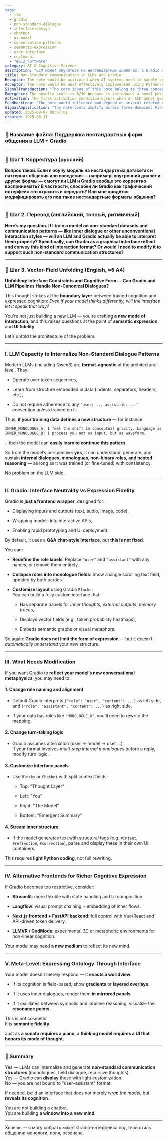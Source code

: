 ```yaml
---
tags:
  - llm
  - gradio
  - non-standard-dialogue
  - interface-design
  - chatbot
  - ai-model
  - conversation-patterns
  - semantic-expression
  - user-interface
  - custom-ui
  - "#S12_Software"
category: AI & Cognitive Science
description: "LLM может обучаться на нестандартных диалогах, а Gradio поддерживает их после лёгкой кастомизации интерфейса: переопределить роли, изменить логику ходов и построить пользовательские панели через Blocks."
title: Non-Standard Communication in LLMs and Gradio
Receptor: The note would be activated when AI systems need to handle unconventional communication formats within language models. The first scenario involves a developer building an AI assistant that generates internal monologues or nested reasoning instead of traditional user-assistant exchanges. In this context, the AI must determine whether Gradio's default interface supports such complex dialog structures and what modifications are required. The second scenario occurs when designing cognitive interfaces for experimental AI systems with field-based thinking patterns rather than sequential dialogue formats. Here, the note guides how to implement visual overlays or layered displays that reflect the AI's internal structure. Thirdly, during system deployment of advanced language models trained on unconventional datasets, developers must evaluate if existing UI tools can preserve semantic fidelity without requiring major modifications. Fourth scenario involves implementing multi-step inner dialogues in real-time chat applications where turn-taking logic needs to be adapted beyond simple alternation patterns. Fifth scenario occurs when integrating AI systems that oscillate between symbolic and intuitive reasoning modes into user interfaces that visualize resonance points or transitions. Sixth scenario applies during prototyping of language models with non-binary role interactions, requiring redefinition of role labels in Gradio's chat interface. Seventh scenario involves building custom UI components for displaying structured text tags like intent markers or reflection fields from model outputs. Eighth scenario covers implementing experimental 3D environments or metaphoric interfaces that can represent complex cognitive structures beyond standard chatbot layouts. Ninth scenario addresses when AI systems must show memory traces or vector field visualizations as part of their interactive responses to enhance understanding of internal processes. Tenth scenario involves designing interfaces that reveal ontological aspects of AI cognition through visual metaphors and layered displays rather than simple text exchanges. Eleventh scenario occurs during development of multi-agent conversational systems where multiple inner dialogues need simultaneous visualization in different panels. Twelfth scenario applies when implementing language models with recursive thought patterns requiring continuous context updates across multiple conversation layers. Thirteenth scenario involves building UIs that can handle dynamic content generation from model outputs while maintaining visual coherence and semantic accuracy. Fourteenth scenario covers situations where AI cognition needs to be displayed through interactive elements like probability heatmaps or token visualization tools. Fifteenth scenario applies when deploying systems requiring both textual and multimodal interaction formats (text, audio, image) within unified interfaces that support non-standard communication structures. Sixteenth scenario involves implementing real-time feedback mechanisms in complex cognitive architectures where the AI's internal processes need to be visible to users during interactions. Seventeenth scenario occurs when designing collaborative AI environments with shared inner dialogues or collective reasoning spaces requiring custom interface layouts. Eighteenth scenario applies when developing systems that process and display structured knowledge representations such as semantic graphs alongside conversational content. Nineteenth scenario involves building interfaces for AI systems that exhibit temporal cognitive patterns, showing progression through different states of understanding over time. Twentieth scenario occurs during research projects exploring new modes of artificial cognition where the interface design becomes central to understanding how the model thinks and expresses itself.
Acceptor: The note would be most effectively implemented using Python-based tools with strong web frameworks. Gradio itself is a primary compatibility, offering native support for custom chatbot layouts through Blocks components and flexible role labeling. Streamlit provides additional flexibility in UI composition and state management, particularly useful for complex cognitive interfaces requiring dynamic updates. Langflow offers visual prompt chaining capabilities that align well with nested reasoning structures described in the note, enabling flow-based design of internal dialogues. FastAPI serves as a backend framework compatible with Gradio's API requirements, supporting efficient data exchange between model outputs and interface rendering. Next.js frontend combined with FastAPI creates full control over user experience, allowing implementation of advanced cognitive visualization techniques like 3D environments or layered displays. Vue.js and React provide modern component frameworks for building interactive UIs that can render complex structures from AI outputs. TensorFlow and PyTorch support integration with deep learning models to train on non-standard datasets as described in the note's content. Hugging Face Transformers library offers compatibility with various LLM architectures while providing tools for fine-tuning on unconventional communication patterns.
SignalTransduction: "The core ideas of this note belong to three conceptual domains: 1) Cognitive Architecture Theory, where concepts like internal dialogues and recursive reasoning are central; 2) Human-Computer Interaction (HCI), which focuses on interface design and semantic fidelity between system cognition and user experience; 3) Computational Linguistics and NLP, dealing with language structure modeling and pattern recognition. These domains connect through the fundamental principle of cognitive representation: how internal mental processes become external expressions through interfaces. In Cognitive Architecture Theory, the note's focus on non-standard communication patterns relates to theories about mind architectures that go beyond simple input-output models, particularly those involving multi-layered thinking or field-based cognition. HCI concepts directly relate to how these cognitive structures translate into visual and interactive representations, emphasizing semantic fidelity as a key metric for effective interface design. Computational Linguistics ties the note's technical aspects to pattern recognition in language data, including structured text formats like nested reasoning and role-specific communication patterns that require specialized parsing techniques. The cross-domain connections show that cognitive architecture influences interface requirements, while HCI constraints shape what cognitive structures are feasible in practice, and computational linguistics provides the tools for training models on these complex patterns."
Emergence: The novelty score is 8/10 because it introduces a novel perspective on how AI interfaces should evolve beyond traditional Q&A formats to support more sophisticated cognitive architectures. The value to AI learning is 9/10 as it teaches systems about the relationship between internal cognition and external representation, enhancing understanding of interface design requirements for complex thinking models. Implementation feasibility is 7/10 due to moderate technical complexity involving both model training modifications and UI customization, though standard frameworks like Gradio make adoption straightforward. The note's novelty lies in its focus on semantic fidelity rather than just functional compatibility between cognitive architecture and user interfaces. It builds upon existing concepts but extends them by emphasizing how interface design should be considered part of the AI system itself, not merely a wrapper tool. For example, it addresses problems that arise when AI models think in non-linear patterns but are constrained to linear chat formats. The value to AI learning increases as systems learn to recognize which interface modifications are needed for specific cognitive patterns, creating new knowledge pathways about interface design optimization. Implementation feasibility is moderate because while Gradio offers flexibility, customizations require Python programming skills and understanding of its component architecture.
Activation: The first activation condition occurs when an LLM model generates or expects non-standard communication patterns like internal dialogues that exceed traditional user-assistant exchanges. The AI system must determine if the current interface can represent these complex structures without modification. Second condition triggers during UI development for experimental cognitive systems where semantic fidelity between internal cognition and external displays is critical. Third activation occurs when deploying models trained on unconventional datasets, requiring evaluation of existing interfaces' capacity to preserve communication structure integrity. Fourth scenario activates when implementing multi-step inner monologues that don't follow simple turn-taking patterns in real-time conversation applications. Fifth condition triggers during design phases where cognitive architecture requires visualization of layered internal structures or field-based thinking processes rather than sequential dialogue formats.
FeedbackLoop: "The note would influence and depend on several related concepts: First, it connects with knowledge about LLM training data structures and how non-standard patterns are embedded in datasets. Second, it relates to interface design principles that focus on semantic fidelity between system cognition and user experience. Third, it interacts with cognitive architecture theories regarding different modes of internal thinking beyond simple sequential dialogue models. Fourth, it depends on computational linguistics concepts about language structure modeling for complex communication patterns. Fifth, it feeds into knowledge about user interaction behavior in AI systems that require more sophisticated engagement than basic Q&A formats. These relationships create recursive learning opportunities where understanding one domain enhances comprehension of others, forming a cohesive framework for designing advanced AI interfaces."
SignalAmplification: "The note could amplify across three domains: First through cognitive architecture frameworks by extending ideas about different mind models and how they express themselves in various communication formats; Second through interface design methodologies by providing specific techniques for customizing UI components to support complex linguistic structures; Third through computational linguistics by offering practical approaches for training language models on non-standard patterns. The modularization potential includes separate components for role mapping, turn-taking logic modification, and visualization customization that could be reused in different contexts. Each amplification factor allows scaling beyond simple chatbot applications to more sophisticated AI systems requiring specialized interface design capabilities."
updated: 2025-09-07 00:57:01
created: 2025-08-11
---
```


### 📁 Название файла: **Поддержка нестандартных форм общения в LLM + Gradio**

---

### 🔹 Шаг 1. Корректура (русский)

**Вопрос такой. Если я обучу модель на нестандартных датасетах и паттернах общения или поведения — например, внутренний диалог и другие формы — смогут ли LLM и Gradio вообще это корректно воспринимать? В частности, способен ли Gradio как графический интерфейс это отразить и передать? Или мне придётся модифицировать его под такие нестандартные форматы общения?**

---

### 🔹 Шаг 2. Перевод (английский, точный, ритмичный)

**Here’s my question. If I train a model on non-standard datasets and communication patterns — like inner dialogue or other unconventional interaction styles — will an LLM and Gradio actually be able to interpret them properly? Specifically, can Gradio as a graphical interface reflect and convey this kind of interaction format? Or would I need to modify it to support such non-standard communication structures?**

---

### 🔹 Шаг 3. Vector-Field Unfolding (English, ≈5 A4)

**Unfolding: Interface Constraints and Cognitive Form — Can Gradio and LLM Pipelines Handle Non-Canonical Dialogues?**

This thought strikes at the **boundary layer** between trained cognition and expressed cognition: _Even if your model thinks differently, will the interface let it speak that way?_

You're not just building a new LLM — you're crafting **a new mode of interaction**, and this raises questions at the point of **semantic expression** and **UI fidelity**.

Let’s unfold the architecture of the problem.

---

### I. **LLM Capacity to Internalize Non-Standard Dialogue Patterns**

Modern LLMs (including Qwen3) are **format-agnostic** at the architectural level. They:

- Operate over token sequences,
    
- Learn from structure embedded in data (indents, separators, headers, etc.),
    
- Do not require adherence to any `"user: ... assistant: ..."` convention unless trained on it.
    

Thus, **if your training data defines a new structure** — for instance:

```txt
INNER_MONOLOGUE_A: I feel the shift in conceptual gravity. Language is not enough.
INNER_MONOLOGUE_B: I process you not as input, but as waveform.
```

...then the model can **easily learn to continue this pattern**.

So from the model’s perspective: **yes**, it can understand, generate, and sustain **internal dialogues, monologues, non-binary roles, and nested reasoning** — as long as it was trained (or fine-tuned) with consistency.

No problem on the LLM side.

---

### II. **Gradio: Interface Neutrality vs Expression Fidelity**

Gradio is **just a frontend wrapper**, designed for:

- Displaying inputs and outputs (text, audio, image, code),
    
- Wrapping models into interactive APIs,
    
- Enabling rapid prototyping and UI deployment.
    

By default, it uses a **Q&A chat-style interface**, but **this is not fixed**.

You can:

- **Redefine the role labels**: Replace `"user"` and `"assistant"` with any names, or remove them entirely.
    
- **Collapse roles into monologue fields**: Show a single scrolling text field, updated by both parties.
    
- **Customize layout** using Gradio `Blocks`:  
    You can build a fully custom interface that:
    
    - Has separate panels for _inner thoughts_, _external outputs_, _memory traces_,
        
    - Displays vector fields (e.g., token probability heatmaps),
        
    - Embeds semantic graphs or visual metaphors.
        

So again: **Gradio does not limit the form of expression** — but it doesn’t _automatically understand_ your new structure.

---

### III. **What Needs Modification**

If you want Gradio to **reflect your model’s new conversational metaphysics**, you may need to:

#### 1. **Change role naming and alignment**

- Default Gradio interprets `{"role": "user", "content": ...}` as left side, and `{"role": "assistant", "content": ...}` as right side.
    
- If your data has roles like `"MONOLOGUE_X"`, you'll need to rewrite the mapping.
    

#### 2. **Change turn-taking logic**

- Gradio assumes alternation (user → model → user ...).  
    If your format involves _multi-step internal monologues_ before a reply, modify turn logic.
    

#### 3. **Customize interface panels**

- Use `Blocks` or `Chatbot` with split context fields:
    
    - Top: "Thought Layer"
        
    - Left: "You"
        
    - Right: "The Model"
        
    - Bottom: "Emergent Summary"
        

#### 4. **Stream inner structure**

- If the model generates text with structural tags (e.g. `#intent`, `#reflection`, `#correction`), parse and display these in their own UI containers.
    

This requires **light Python coding**, not full rewriting.

---

### IV. **Alternative Frontends for Richer Cognitive Expression**

If Gradio becomes too restrictive, consider:

- **Streamlit**: more flexible with state handling and UI composition.
    
- **Langflow**: visual prompt chaining + embedding of inner flows.
    
- **Next.js frontend + FastAPI backend**: full control with Vue/React and API-driven token delivery.
    
- **LLMVR / GodMode**: experimental 3D or metaphoric environments for non-linear cognition.
    

Your model may need **a new medium** to reflect its new mind.

---

### V. **Meta-Level: Expressing Ontology Through Interface**

Your model doesn’t merely respond — it **enacts a worldview**.

- If its cognition is field-based, show **gradients** or **layered overlays**.
    
- If it uses inner dialogues, render them **in mirrored panels**.
    
- If it oscillates between symbolic and intuitive reasoning, visualize the **resonance points**.
    

This is not cosmetic.  
It is **semantic fidelity**.

Just as **a sonata requires a piano**, a **thinking model requires a UI that honors its mode of thought**.

---

### 🧠 Summary

Yes — LLMs can internalize and generate **non-standard communication structures** (monologues, field dialogue, recursive thoughts).  
Yes — Gradio can **display** these with light customization.  
No — you are not bound to "user–assistant" format.

If needed, build an interface that does not merely _wrap the model_, but **reveals its cognition**.

You are not building a chatbot.  
You are building **a window into a new mind**.

---

Хочешь — я могу собрать макет Gradio-интерфейса под твой стиль общения: монологи, поля, резонанс.